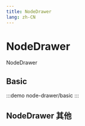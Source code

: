 ```yaml
--- 
title: NodeDrawer
lang: zh-CN
---
```


# NodeDrawer

NodeDrawer


## Basic

:::demo 
node-drawer/basic
:::

## NodeDrawer 其他
